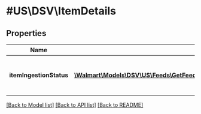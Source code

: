# #US\DSV\ItemDetails

## Properties

Name | Type | Description | Notes
------------ | ------------- | ------------- | -------------
**itemIngestionStatus** | [**\Walmart\Models\DSV\US\Feeds\GetFeedItemStatus200ResponseItemDetailsItemIngestionStatusInner[]**](GetFeedItemStatus200ResponseItemDetailsItemIngestionStatusInner.md) | The ingestion status of an individual item | [optional]


[[Back to Model list]](../) [[Back to API list]](../../Api/US/DSV) [[Back to README]](../../README.md)
